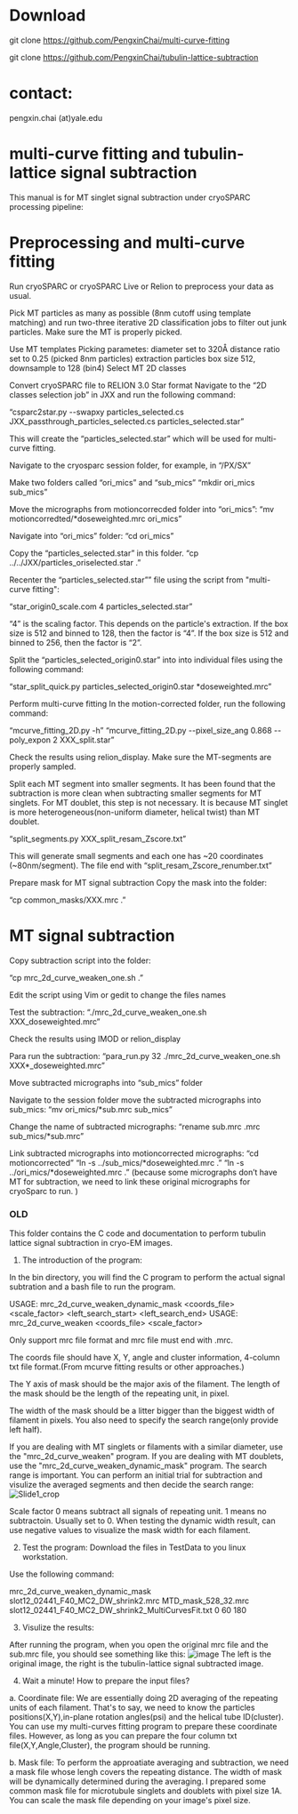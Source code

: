 # Download #
git clone https://github.com/PengxinChai/multi-curve-fitting

git clone https://github.com/PengxinChai/tubulin-lattice-subtraction

# contact: 
pengxin.chai (at)yale.edu

# multi-curve fitting and tubulin-lattice signal subtraction

This manual is for MT singlet signal subtraction under cryoSPARC processing pipeline:

# Preprocessing and multi-curve fitting

Run cryoSPARC or cryoSPARC Live or Relion to preprocess your data as usual. 

Pick MT particles as many as possible (8nm cutoff using template matching) and run two-three iterative 2D classification jobs to filter out junk particles. Make sure the MT is properly picked. 

Use MT templates Picking parametes: diameter set to 320Å distance ratio set to 0.25 (picked 8nm particles) extraction particles box size 512, downsample to 128 (bin4) Select MT 2D classes

Convert cryoSPARC file to RELION 3.0 Star format Navigate to the “2D classes selection job” in JXX and run the following command:

“csparc2star.py --swapxy particles_selected.cs JXX_passthrough_particles_selected.cs particles_selected.star”

This will create the “particles_selected.star” which will be used for multi-curve fitting. 

Navigate to the cryosparc session folder, for example, in “/PX/SX”

Make two folders called “ori_mics” and “sub_mics” “mkdir ori_mics sub_mics”

Move the micrographs from motioncorrecded folder into “ori_mics”: “mv motioncorredted/*doseweighted.mrc ori_mics”

Navigate into “ori_mics” folder: “cd ori_mics”

Copy the “particles_selected.star” in this folder. “cp ../../JXX/particles_oriselected.star .”

Recenter the “particles_selected.star”” file using the script from "multi-curve fitting":

“star_origin0_scale.com 4 particles_selected.star”

“4” is the scaling factor. This depends on the particle's extraction. If the box size is 512 and binned to 128, then the factor is “4”. If the box size is 512 and binned to 256, then the factor is “2”.

Split the “particles_selected_origin0.star” into into individual files using the following command:

“star_split_quick.py particles_selected_origin0.star *doseweighted.mrc”

Perform multi-curve fitting In the motion-corrected folder, run the following command:

“mcurve_fitting_2D.py -h” “mcurve_fitting_2D.py --pixel_size_ang 0.868 --poly_expon 2 XXX_split.star”

Check the results using relion_display. Make sure the MT-segments are properly sampled. 

Split each MT segment into smaller segments. It has been found that the subtraction is more clean when subtracting smaller segments for MT singlets. For MT doublet, this step is not necessary. It is because MT singlet is more heterogeneous(non-uniform diameter, helical twist) than MT doublet.

“split_segments.py XXX_split_resam_Zscore.txt”

This will generate small segments and each one has ~20 coordinates (~80nm/segment). The file end with “split_resam_Zscore_renumber.txt”

Prepare mask for MT signal subtraction Copy the mask into the folder:

“cp common_masks/XXX.mrc .”

# MT signal subtraction 

Copy subtraction script into the folder:

“cp mrc_2d_curve_weaken_one.sh .”

Edit the script using Vim or gedit to change the files names

Test the subtraction: “./mrc_2d_curve_weaken_one.sh XXX_doseweighted.mrc”

Check the results using IMOD or relion_display

Para run the subtraction: “para_run.py 32 ./mrc_2d_curve_weaken_one.sh XXX*_doseweighted.mrc”

Move subtracted micrographs into “sub_mics” folder 

Navigate to the session folder move the subtracted micrographs into sub_mics: “mv ori_mics/*sub.mrc sub_mics”

Change the name of subtracted micrographs: “rename sub.mrc .mrc sub_mics/*sub.mrc”

Link subtracted micrographs into motioncorrected micrographs: “cd motioncorrected” “ln -s ../sub_mics/*doseweighted.mrc .” “ln -s ../ori_mics/*doseweighted.mrc .” (because some micrographs don’t have MT for subtraction, we need to link these original micrographs for cryoSparc to run. )





### OLD ###
This folder contains the C code and documentation to perform tubulin lattice signal subtraction in cryo-EM images.

1. The introduction of the program:

  In the bin directory, you will find the C program to perform the actual signal subtration and a bash file to run the program.

  USAGE: mrc_2d_curve_weaken_dynamic_mask <mrc> <mask> <coords_file> <scale_factor> <left_search_start> <left_search_end>
  USAGE: mrc_2d_curve_weaken <mrc> <mask> <coords_file> <scale_factor> 

  Only support mrc file format and mrc file must end with .mrc.
  
  The coords file should have X, Y, angle and cluster information, 4-column txt file format.(From mcurve fitting results or other approaches.)
  
  The Y axis of mask should be the major axis of the filament. The length of the mask should be the length of the repeating unit, in pixel.
  
  The width of the mask should be a litter bigger than the biggest width of filament in pixels. You also need to specify the search range(only provide left half).
  
  If you are dealing with MT singlets or filaments with a similar diameter, use the "mrc_2d_curve_weaken" program. If you are dealing with MT doublets, use the "mrc_2d_curve_weaken_dynamic_mask" program. The search range is important. You can perform an initial trial for subtraction and visulize the averaged segments and then decide the search range:
 ![Slide1_crop](https://user-images.githubusercontent.com/83961552/145485780-d30d3a9f-c48a-456e-b81d-e321bad72a4b.jpg)
  
  Scale factor 0 means subtract all signals of repeating unit. 1 means no subtractoin. Usually set to 0. When testing the dynamic width result, can use negative values to visualize the mask width for each filament.

2. Test the program:
Download the files in TestData to you linux workstation.
  
Use the following command:
  
  mrc_2d_curve_weaken_dynamic_mask slot12_02441_F40_MC2_DW_shrink2.mrc MTD_mask_528_32.mrc slot12_02441_F40_MC2_DW_shrink2_MultiCurvesFit.txt 0 60 180

  
3. Visulize the results:
  
After running the program, when you open the original mrc file and the sub.mrc file, you should see something like this:
  ![image](https://user-images.githubusercontent.com/83961552/145240541-143ae9fc-c2ac-4499-a888-7d90518c007c.png)
The left is the original image, the right is the tubulin-lattice signal subtracted image.
  
4. Wait a minute! How to prepare the input files?

a. Coordinate file: We are essentially doing 2D averaging of the repeating units of each filament. That's to say, we need to know the particles positions(X,Y),in-plane rotation angles(psi) and the helical tube ID(cluster). You can use my multi-curves fitting program to prepare these coordinate files. However, as long as you can prepare the four column txt file(X,Y,Angle,Cluster), the program should be running.

b. Mask file: To perform the approatiate averaging and subtraction, we need a mask file whose lengh covers the repeating distance. The width of mask will be dynamically determined during the averaging. I prepared some common mask file for microtubule singlets and doublets with pixel size 1A. You can scale the mask file depending on your image's pixel size. 
  

  

  
